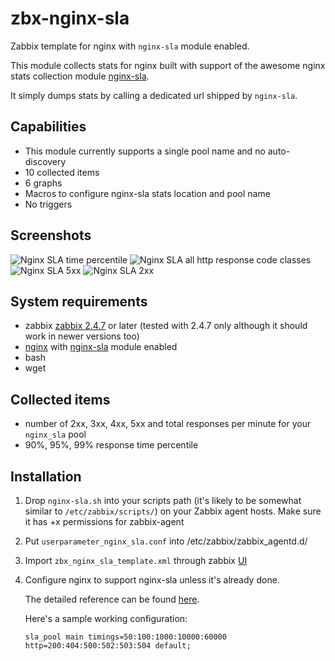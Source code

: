 # zbx-nginx-sla

Zabbix template for nginx with `nginx-sla` module enabled.

This module collects stats for nginx built with support of the awesome nginx stats collection module [nginx-sla](https://github.com/goldenclone/nginx-sla/blob/master/README.en.md).

It simply dumps stats by calling a dedicated url shipped by `nginx-sla`.

## Capabilities
- This module currently supports a single pool name and no auto-discovery
- 10 collected items
- 6 graphs
- Macros to configure nginx-sla stats location and pool name
- No triggers

## Screenshots
![Nginx SLA time percentile](https://cloud.githubusercontent.com/assets/5617530/21292152/7ebbbe8a-c50b-11e6-8623-348a1cdb4413.jpg)
![Nginx SLA all http response code classes](https://cloud.githubusercontent.com/assets/5617530/21292153/7ebc41b6-c50b-11e6-98fb-b2db6c14236a.jpg)
![Nginx SLA 5xx](https://cloud.githubusercontent.com/assets/5617530/21292155/7ec00666-c50b-11e6-9a61-b359a673553e.jpg)
![Nginx SLA 2xx](https://cloud.githubusercontent.com/assets/5617530/21292154/7ebd173a-c50b-11e6-98a9-37da2ee23290.jpg)

## System requirements

- zabbix [zabbix 2.4.7](https://www.zabbix.com/documentation/2.4/manual/introduction/whatsnew247) or later (tested with 2.4.7 only although it should work in newer versions too)
- [nginx](http://nginx.org/) with [nginx-sla](http://nginx.org/) module enabled
- bash
- wget

## Collected items

- number of 2xx, 3xx, 4xx, 5xx and total responses per minute for your `nginx_sla` pool
- 90%, 95%, 99% response time percentile


## Installation

1. Drop `nginx-sla.sh` into your scripts path (it's likely to be somewhat similar to `/etc/zabbix/scripts/`) on your Zabbix agent hosts. Make sure it has +x permissions for zabbix-agent
2. Put `userparameter_nginx_sla.conf` into /etc/zabbix/zabbix_agentd.d/
3. Import `zbx_nginx_sla_template.xml` through zabbix [UI](https://www.zabbix.com/documentation/2.4/manual/web_interface/frontend_sections/configuration/templates?s[]=templates&s[]=export&s[]=import)
4. Configure nginx to support nginx-sla unless it's already done.

   The detailed reference can be found [here](https://github.com/goldenclone/nginx-sla/blob/master/README.en.md).

   Here's a sample working configuration:

   ```
   sla_pool main timings=50:100:1000:10000:60000 http=200:404:500:502:503:504 default;
   ```
